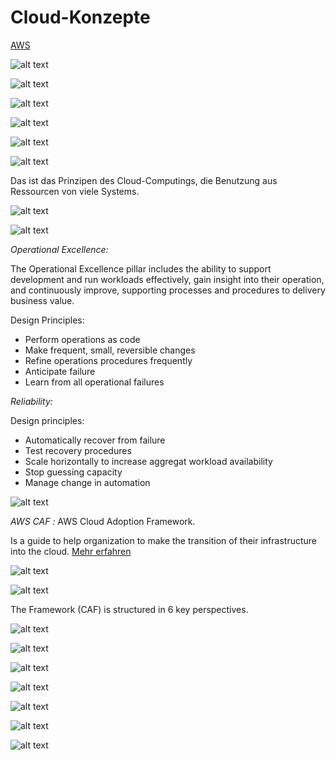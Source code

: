 # Cloud-Konzepte

[AWS](https://us-east-2.console.aws.amazon.com/console/home?region=us-east-2)

![alt text](image-1.png)

![alt text](image-2.png)

![alt text](image-3.png)

![alt text](image-4.png)

![alt text](image-5.png)

![alt text](image-6.png)

Das ist das Prinzipen des Cloud-Computings, die Benutzung aus Ressourcen von viele Systems.

![alt text](image-7.png)

![alt text](image-8.png)

*Operational Excellence:*

The Operational Excellence pillar includes the ability to support development and run workloads
effectively, gain insight into their operation, and continuously improve, supporting processes and
procedures to delivery business value.

Design Principles:
- Perform operations as code
- Make frequent, small, reversible changes
- Refine operations procedures frequently
- Anticipate failure
- Learn from all operational failures


*Reliability:*

Design principles:
- Automatically recover from failure
- Test recovery procedures
- Scale horizontally to increase aggregat workload availability
- Stop guessing capacity
- Manage change in automation

![alt text](image-12.png)

*AWS CAF :* AWS Cloud Adoption Framework.

Is a guide to help organization to make the transition of their infrastructure into the cloud.
[Mehr erfahren](https://aws.amazon.com/cloud-adoption-framework/)

![alt text](image-10.png)

![alt text](image-11.png)

The Framework (CAF) is structured in 6 key perspectives.

![alt text](image-13.png)

![alt text](image-14.png)

![alt text](image-15.png)

![alt text](image-16.png)

![alt text](image-17.png)

![alt text](image-18.png)

![alt text](image-19.png)

